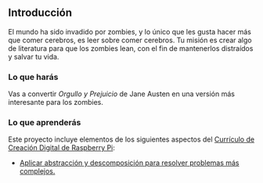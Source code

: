 ## Introducción

El mundo ha sido invadido por zombies, y lo único que les gusta hacer más que comer cerebros, es leer sobre comer cerebros. Tu misión es crear algo de literatura para que los zombies lean, con el fin de mantenerlos distraídos y salvar tu vida.

### Lo que harás

Vas a convertir _Orgullo y Prejuicio_ de Jane Austen en una versión más interesante para los zombies.

### Lo que aprenderás

Este proyecto incluye elementos de los siguientes aspectos del [Currículo de Creación Digital de Raspberry Pi](http://rpf.io/curriculum):

+ [Aplicar abstracción y descomposición para resolver problemas más complejos.](https://curriculum.raspberrypi.org/programming/developer/)
